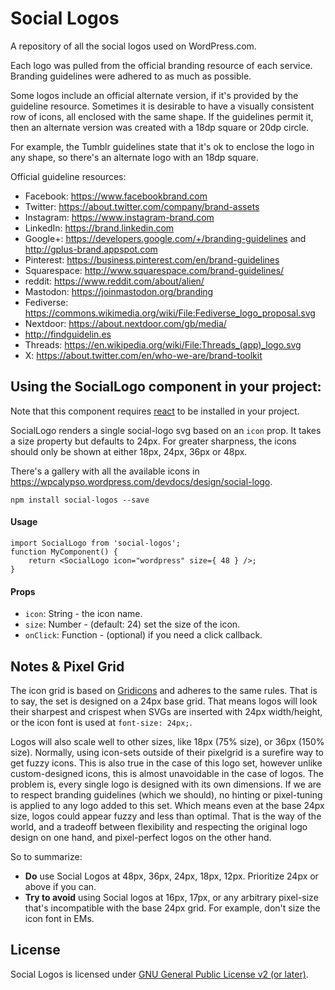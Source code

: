# Social Logos
A repository of all the social logos used on WordPress.com.

Each logo was pulled from the official branding resource of each service. Branding guidelines were adhered to as much as possible.

Some logos include an official alternate version, if it's provided by the guideline resource. Sometimes it is desirable to have a visually consistent row of icons, all enclosed with the same shape. If the guidelines permit it, then an alternate version was created with a 18dp square or 20dp circle.

For example, the Tumblr guidelines state that it's ok to enclose the logo in any shape, so there's an alternate logo with an 18dp square.

Official guideline resources:

- Facebook: https://www.facebookbrand.com
- Twitter: https://about.twitter.com/company/brand-assets
- Instagram: https://www.instagram-brand.com
- LinkedIn: https://brand.linkedin.com
- Google+: https://developers.google.com/+/branding-guidelines and http://gplus-brand.appspot.com
- Pinterest: https://business.pinterest.com/en/brand-guidelines
- Squarespace: http://www.squarespace.com/brand-guidelines/
- reddit: https://www.reddit.com/about/alien/
- Mastodon: https://joinmastodon.org/branding
- Fediverse: https://commons.wikimedia.org/wiki/File:Fediverse_logo_proposal.svg
- Nextdoor: https://about.nextdoor.com/gb/media/
- http://findguidelin.es
- Threads: https://en.wikipedia.org/wiki/File:Threads_(app)_logo.svg
- X: https://about.twitter.com/en/who-we-are/brand-toolkit

## Using the SocialLogo component in your project:

Note that this component requires [react](https://www.npmjs.com/package/react) to be installed in your project.

SocialLogo renders a single social-logo svg based on an `icon` prop. It takes a size property but defaults to 24px. For greater sharpness, the icons should only be shown at either 18px, 24px, 36px or 48px. 

There's a gallery with all the available icons in https://wpcalypso.wordpress.com/devdocs/design/social-logo.

```
npm install social-logos --save
```
#### Usage

```
import SocialLogo from 'social-logos';
function MyComponent() {
	return <SocialLogo icon="wordpress" size={ 48 } />;
}
```

#### Props

* `icon`: String - the icon name.
* `size`: Number - (default: 24) set the size of the icon.
* `onClick`: Function - (optional) if you need a click callback.

## Notes & Pixel Grid

The icon grid is based on [Gridicons](https://github.com/Automattic/gridicons) and adheres to the same rules. That is to say, the set is designed on a 24px base grid. That means logos will look their sharpest and crispest when SVGs are inserted with 24px width/height, or the icon font is used at `font-size: 24px;`. 

Logos will also scale well to other sizes, like 18px (75% size), or 36px (150% size). Normally, using icon-sets outside of their pixelgrid is a surefire way to get fuzzy icons. This is also true in the case of this logo set, however unlike custom-designed icons, this is almost unavoidable in the case of logos. The problem is, every single logo is designed with its own dimensions. If we are to respect branding guidelines (which we should), no hinting or pixel-tuning is applied to any logo added to this set. Which means even at the base 24px size, logos could appear fuzzy and less than optimal. That is the way of the world, and a tradeoff between flexibility and respecting the original logo design on one hand, and pixel-perfect logos on the other hand. 

So to summarize:

- **Do** use Social Logos at 48px, 36px, 24px, 18px, 12px. Prioritize 24px or above if you can.
- **Try to avoid** using Social logos at 16px, 17px, or any arbitrary pixel-size that's incompatible with the base 24px grid. For example, don't size the icon font in EMs. 

## License

Social Logos is licensed under [GNU General Public License v2 (or later)](./LICENSE.txt).
